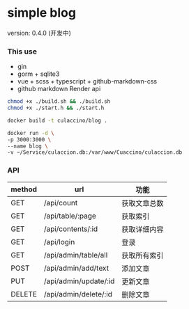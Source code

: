 # simple blog

version: 0.4.0 (开发中)

### This use

+ gin
+ gorm + sqlite3
+ vue + scss + typescript + github-markdown-css
+ github markdown Render api

```bash
chmod +x ./build.sh && ./build.sh
chmod +x ./start.h && ./start.h
```
```bash
docker build -t culaccino/blog .

docker run -d \
-p 3000:3000 \
--name blog \
-v ~/Service/culaccion.db:/var/www/Cuaccino/culaccion.db

```

### API

| method | url                     | 功能          |
| ------ | -----------------       | -----------  |
| GET    | /api/count              | 获取文章总数   |
| GET    | /api/table/:page        | 获取索引      |
| GET    | /api/contents/:id       | 获取详细内容  |
| GET    | /api/login              | 登录         |
| GET    | /api/admin/table/all    | 获取所有索引  |
| POST   | /api/admin/add/text     | 添加文章     |
| PUT    | /api/admin/update/:id   | 更新文章     |
| DELETE | /api/admin/delete/:id   | 删除文章     |

